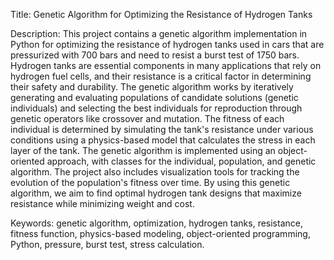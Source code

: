 Title: Genetic Algorithm for Optimizing the Resistance of Hydrogen Tanks

Description: This project contains a genetic algorithm implementation in Python for optimizing the resistance of hydrogen tanks used in cars that are pressurized with 700 bars and need to resist a burst test of 1750 bars. Hydrogen tanks are essential components in many applications that rely on hydrogen fuel cells, and their resistance is a critical factor in determining their safety and durability. The genetic algorithm works by iteratively generating and evaluating populations of candidate solutions (genetic individuals) and selecting the best individuals for reproduction through genetic operators like crossover and mutation. The fitness of each individual is determined by simulating the tank's resistance under various conditions using a physics-based model that calculates the stress in each layer of the tank. The genetic algorithm is implemented using an object-oriented approach, with classes for the individual, population, and genetic algorithm. The project also includes visualization tools for tracking the evolution of the population's fitness over time. By using this genetic algorithm, we aim to find optimal hydrogen tank designs that maximize resistance while minimizing weight and cost.

Keywords: genetic algorithm, optimization, hydrogen tanks, resistance, fitness function, physics-based modeling, object-oriented programming, Python, pressure, burst test, stress calculation.
